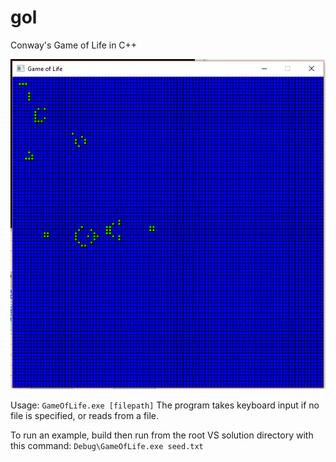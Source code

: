 # gol
Conway's Game of Life in C++

![Conway's Game of Life in C++](screenshot.PNG)

Usage: `GameOfLife.exe [filepath]`
The program takes keyboard input if no file is specified, or reads from a file.

To run an example, build then run from the root VS solution directory with this command: `Debug\GameOfLife.exe seed.txt`
